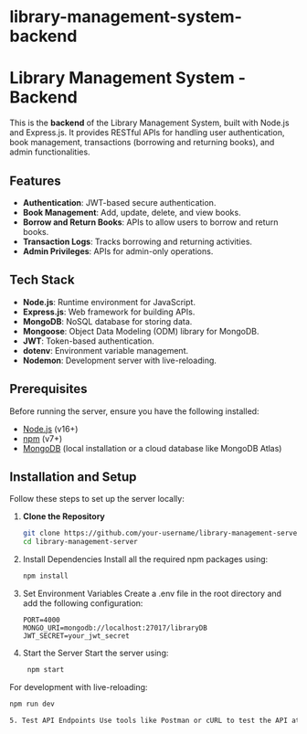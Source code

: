 # library-management-system-backend

# Library Management System - Backend

This is the **backend** of the Library Management System, built with Node.js and Express.js. It provides RESTful APIs for handling user authentication, book management, transactions (borrowing and returning books), and admin functionalities.

## Features

- **Authentication**: JWT-based secure authentication.
- **Book Management**: Add, update, delete, and view books.
- **Borrow and Return Books**: APIs to allow users to borrow and return books.
- **Transaction Logs**: Tracks borrowing and returning activities.
- **Admin Privileges**: APIs for admin-only operations.

## Tech Stack

- **Node.js**: Runtime environment for JavaScript.
- **Express.js**: Web framework for building APIs.
- **MongoDB**: NoSQL database for storing data.
- **Mongoose**: Object Data Modeling (ODM) library for MongoDB.
- **JWT**: Token-based authentication.
- **dotenv**: Environment variable management.
- **Nodemon**: Development server with live-reloading.

## Prerequisites

Before running the server, ensure you have the following installed:

- [Node.js](https://nodejs.org/) (v16+)
- [npm](https://www.npmjs.com/) (v7+)
- [MongoDB](https://www.mongodb.com/) (local installation or a cloud database like MongoDB Atlas)

## Installation and Setup

Follow these steps to set up the server locally:

1. **Clone the Repository**
   ```bash
   git clone https://github.com/your-username/library-management-server.git
   cd library-management-server

2. Install Dependencies Install all the required npm packages using:
    ```bash
    npm install
    
3. Set Environment Variables Create a .env file in the root directory and add the following configuration:
    ```env
    PORT=4000
    MONGO_URI=mongodb://localhost:27017/libraryDB
    JWT_SECRET=your_jwt_secret

4. Start the Server Start the server using:
   ```bash
    npm start
   
  For development with live-reloading:
  ```bash
  npm run dev

5. Test API Endpoints Use tools like Postman or cURL to test the API at http://localhost:4000/api/v1.